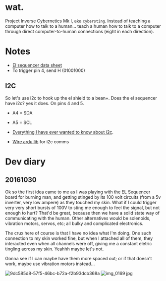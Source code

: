 # wat.

Project Inverse Cybernetics Mk I, aka `cybersting`. Instead of teaching a computer how to talk to a human... teach a human how to talk to a computer through direct computer-to-human connections (eight in each direction).

# Notes

* [El sequencer data sheet](http://cdn.sparkfun.com/datasheets/Components/EL/SparkFun_EL_Sequencer_v23.pdf)
* To trigger pin 4, send H (01001000)

## I2C

So let's use i2c to hook up the el shield to a bean+. Does the el sequencer have i2c? yes it does. On pins 4 and 5.

* A4 = SDA 
* A5 = SCL

* [Everything I have ever wanted to know about i2c](https://learn.sparkfun.com/tutorials/i2c).
* [Wire ardu lib](https://www.arduino.cc/en/Reference/Wire) for i2c comms

# Dev diary

## 20161030

Ok so the first idea came to me as I was playing with the EL Sequencer board for burning man, and getting stinged by its 100 volt circuits (from a 5v inverter, very low ampere) as they touched my skin. What if I could trigger very very short bursts of 100V to sting me enough to feel the signal, but not enough to hurt? That'd be great, because then we have a solid state way of communicating with the human. Other alternatives would be solenoids, vibration motors, servos, etc; all bulky and complicated electronics.

The crux here of course is that I have no idea what I'm doing. One such connection to my skin worked fine, but when I attached all of them, they interacted even when all channels were off, giving me a constant eletric tingling across my skin. Yeahhh maybe let's not.

Gonna see if I can maybe have them more spaced out; or if that doesn't work, maybe use vibration motors instead...

![9dc585d8-57f5-46bc-b72a-f2b93dcb368a](https://cloud.githubusercontent.com/assets/34791/19842884/5df219bc-9eda-11e6-9f16-8c9023bd18ff.JPG)
![img_0169 jpg](https://cloud.githubusercontent.com/assets/34791/19842636/0be0825a-9ed8-11e6-96b6-9733080a1f49.jpeg)

